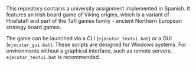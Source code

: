 This repository contains a university assignment implemented in Spanish. It features an Irish board game of Viking origins, which is a variant of Hnefatafl and part of the Tafl games family - ancient Northern European strategy board games.

The game can be launched via a CLI (`ejecutar_textui.bat`) or a GUI (`ejecutar_gui.bat`). These scripts are designed for Windows systems. For environments without a graphical interface, such as remote servers, `ejecutar_textui.bat` is recommended.
